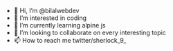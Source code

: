 - 👋 Hi, I’m @bilalwebdev
- 👀 I’m interested in coding
- 🌱 I’m currently learning alpine js
- 💞️ I’m looking to collaborate on every interesting topic
- 📫 How to reach me twitter/sherlock_9_

<!---
bilalwebdev/bilalwebdev is a ✨ special ✨ repository because its `README.md` (this file) appears on your GitHub profile.
You can click the Preview link to take a look at your changes.
--->
